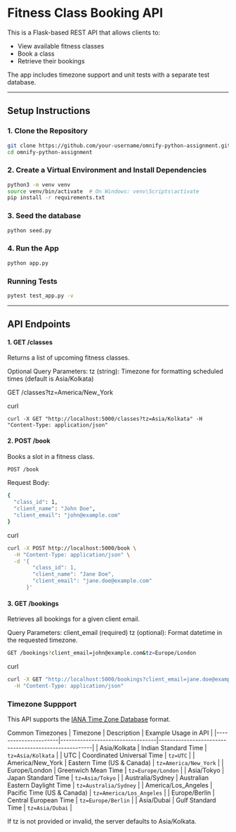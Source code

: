 # Fitness Class Booking API

This is a Flask-based REST API that allows clients to:
- View available fitness classes
- Book a class
- Retrieve their bookings

The app includes timezone support and unit tests with a separate test database.

---

## Setup Instructions

### 1. Clone the Repository

```bash
git clone https://github.com/your-username/omnify-python-assignment.git
cd omnify-python-assignment
```

### 2. Create a Virtual Environment and Install Dependencies

```bash
python3 -m venv venv
source venv/bin/activate  # On Windows: venv\Scripts\activate
pip install -r requirements.txt
```

### 3. Seed the database

```bash
python seed.py
```

### 4. Run the App

```bash
python app.py
```

### Running Tests

```bash
pytest test_app.py -v
```

---

## API Endpoints

#### 1. GET /classes
Returns a list of upcoming fitness classes.

Optional Query Parameters:
tz (string): Timezone for formatting scheduled times (default is Asia/Kolkata)

GET /classes?tz=America/New_York

curl
```
curl -X GET "http://localhost:5000/classes?tz=Asia/Kolkata" -H "Content-Type: application/json"
```

#### 2. POST /book
Books a slot in a fitness class.

```bash
POST /book
```

Request Body:
```bash
{
  "class_id": 1,
  "client_name": "John Doe",
  "client_email": "john@example.com"
}
```

curl
```bash
curl -X POST http://localhost:5000/book \
  -H "Content-Type: application/json" \
  -d '{
        "class_id": 1,
        "client_name": "Jane Doe",
        "client_email": "jane.doe@example.com"
      }'
```

#### 3. GET /bookings
Retrieves all bookings for a given client email.

Query Parameters:
client_email (required)
tz (optional): Format datetime in the requested timezone.

```bash
GET /bookings?client_email=john@example.com&tz=Europe/London
```

curl
```bash
curl -X GET "http://localhost:5000/bookings?client_email=jane.doe@example.com&tz=UTC" \
  -H "Content-Type: application/json"
```

### Timezone Suppport

This API supports the [IANA Time Zone Database](https://en.wikipedia.org/wiki/List_of_tz_database_time_zones) format.

Common Timezones
| Timezone             | Description                     | Example Usage in API                                |
|----------------------|----------------------------------|------------------------------------------------------|
| Asia/Kolkata         | Indian Standard Time             | `tz=Asia/Kolkata`                          |
| UTC                  | Coordinated Universal Time       | `tz=UTC`                                   |
| America/New_York     | Eastern Time (US & Canada)       | `tz=America/New_York`                      |
| Europe/London        | Greenwich Mean Time              | `tz=Europe/London`                         |
| Asia/Tokyo           | Japan Standard Time              | `tz=Asia/Tokyo`                            |
| Australia/Sydney     | Australian Eastern Daylight Time | `tz=Australia/Sydney`                      |
| America/Los_Angeles  | Pacific Time (US & Canada)       | `tz=America/Los_Angeles`                   |
| Europe/Berlin        | Central European Time            | `tz=Europe/Berlin`                         |
| Asia/Dubai           | Gulf Standard Time               | `tz=Asia/Dubai`                            |

If tz is not provided or invalid, the server defaults to Asia/Kolkata.
